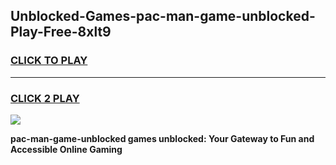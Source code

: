 
## Unblocked-Games-pac-man-game-unblocked-Play-Free-8xlt9
<h3>
<a href="https://premium76.site?title=pac-man-game-unblocked&ref=09A">CLICK TO PLAY</a></h3>
<hr>

<h3>
<a href="https://premium76.site?title=pac-man-game-unblocked&ref=09A">CLICK 2 PLAY</a>
  
</h3>

<a href="https://premium76.site?title=pac-man-game-unblocked&ref=09A"><img src="https://clearcache.store/games.png"></a>


**pac-man-game-unblocked games unblocked: Your Gateway to Fun and Accessible Online Gaming**
